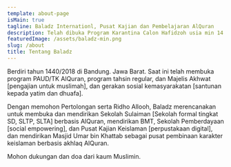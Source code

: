 ```yaml
---
template: about-page
isMain: true
tagline: Baladz Internationl, Pusat Kajian dan Pembelajaran AlQuran
description: Telah dibuka Program Karantina Calon Hafidzoh usia min 14 Tahun.
featuredImage: /assets/baladz-min.png
slug: /about
title: Tentang Baladz
---
```

Berdiri tahun 1440/2018 di Bandung. Jawa Barat. Saat ini telah membuka program PAUD/TK AlQuran, program tahsin regular, dan Majelis Akhwat \[pengajian untuk muslimah], dan gerakan sosial kemasyarakatan \[santunan kepada yatim dan dhuafa].

Dengan memohon Pertolongan serta Ridho Allooh, Baladz merencanakan untuk membuka dan mendirikan Sekolah Sulaiman \[Sekolah formal tingkat SD, SLTP, SLTA] berbasis AlQuran, mendirikan BMT, Sekolah Pemberdayaan \[social empowering], dan Pusat Kajian Keislaman \[perpustakaan digital], dan mendirikan Masjid Umar bin Khattab sebagai pusat pembinaan karakter keislaman berbasis akhlaq AlQuran.

Mohon dukungan dan doa dari kaum Muslimin.